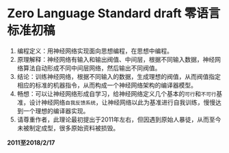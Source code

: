 # Zero Language Standard draft 零语言标准初稿

1. 编程定义：用神经网络实现面向思想编程，在思想中编程。
1. 原理解释：神经网络有输入和输出阀值、中间层，根据不同输入数据，神经网络算法自动形成不同中间层网络，然后输出不同阀值。
1. 结论：训练神经网络，根据不同输入的数据，生成理想的阀值，从而阀值指定相应的标准的机器指令，从而构成一个神经网络架构的编译器模型。
1. 畅想：可以让神经网络形成自学习，给神经网络定义几个基本的`可行`和`不可行`基准，设计神经网络`自我反馈系统`，让神经网络以此为基准进行自我训练，慢慢达到一个理想的编译器实现。
1. 请尊重作者，此理论最初提出于2011年左右，但因遇到原始人暴徒，从而至今未被制定成型，很多原始资料被损毁。

__2011至2018/2/17__

